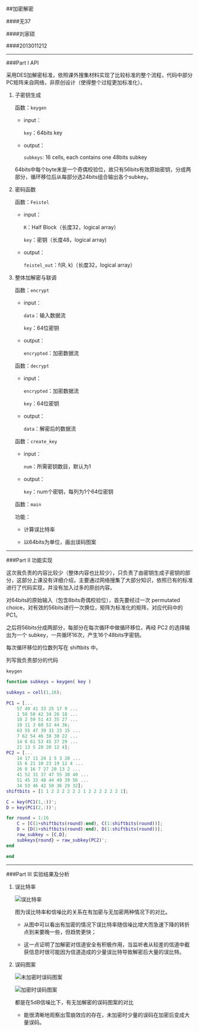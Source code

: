 ##加密解密

####无37

####刘家硕

####2013011212

---

###Part I API

采用DES加解密标准，依照课外搜集材料实现了比较标准的整个流程，代码中部分PC矩阵来自网络，非原创设计（使得整个过程更加标准化）。

1. 子密钥生成

    函数：`keygen`

    + input：

        `key`：64bits key

    + output：

        `subkeys`: 16 cells, each contains one 48bits subkey

    64bits中每个byte末是一个奇偶校验位，故只有56bits有效原始密钥，分成两部分，循环移位后从每部分选24bits组合输出各个subkey。

2. 密码函数

    函数：`Feistel`

    + input：

        `R`：Half Block（长度32，logical array）

        `key`：密钥（长度48，logical array)

    + output：

        `feistel_out`：f(R, k)（长度32，logical array）

3. 整体加解密与联调

    函数：`encrypt`

    + input：

        `data`：输入数据流

        `key`：64位密钥

    + output：

        `encrypted`：加密数据流

    函数：`decrypt`

    + input：

        `encrypted`：加密数据流

        `key`：64位密钥

    + output：

        `data`：解密后的数据流

    函数：`create_key`

    + input：

        `num`：所需密钥数目，默认为1

    + output：

        `key`：num个密钥，每列为1个64位密钥

    函数：`main`

    功能：

    + 计算误比特率

    + 以64bits为单位，画出误码图案

---

###Part II 功能实现

这次我负责的内容比较少（整体内容也比较少），只负责了由密钥生成子密钥的部分，这部分上课没有详细介绍，主要通过网络搜集了大部分知识，依照已有的标准进行了代码实现，并没有加入过多的原创内容。

对64bits的原始输入（包含8bits奇偶校验位），首先要经过一次 permutated choice，对有效的56bits进行一次换位，矩阵为标准化的矩阵，对应代码中的 PC1。

之后将56bits分成两部分，每部分在每次循环中做循环移位，再经 PC2 的选择输出为一个 subkey，一共循环16次，产生16个48bits字密钥。

每次循环移位的位数列写在 shiftbits 中。

列写我负责部分的代码

`keygen`

```matlab
function subkeys = keygen( key )

subkeys = cell(1,16);

PC1 = [...
    57 49 41 33 25 17 9 ...
    1 58 50 42 34 26 18 ...
    10 2 59 51 43 35 27 ...
    19 11 3 60 52 44 36;
    63 55 47 39 31 23 15 ...
    7 62 54 46 38 30 22 ...
    14 6 61 53 45 37 29 ...
    21 13 5 28 20 12 4];
PC2 = [...
    14 17 11 24 1 5 3 28 ...
    15 6 21 10 23 19 12 4 ...
    26 8 16 7 27 20 13 2 ...
    41 52 31 37 47 55 30 40 ...
    51 45 33 48 44 49 39 56 ...
    34 53 46 42 50 36 29 32];
shiftbits = [1 1 2 2 2 2 2 2 1 2 2 2 2 2 2 1];

C = key(PC1(1,:))';
D = key(PC1(2,:))';

for round = 1:16
    C = [C(1+shiftbits(round):end), C(1:shiftbits(round))];
    D = [D(1+shiftbits(round):end), D(1:shiftbits(round))];
    raw_subkey = [C,D];
    subkeys{round} = raw_subkey(PC2)';
end

end
```

---

###Part III 实验结果及分析

1. 误比特率

    ![误比特率](error_bit_rate.png)

    图为误比特率和信噪比的关系在有加密与无加密两种情况下的对比。

    + 从图中可以看出有加密的情况下误比特率随信噪比增大而急速下降的转折点到来要晚一些，但趋势更快；

    + 这一点证明了加解密对信道安全有积极作用，当监听者从较差的信道中截获信息时很可能因为信道造成的少量误比特导致解密后大量的误比特。

2. 误码图案

    ![未加密时误码图案](error_map_1dB_without.png)

    ![加密时误码图案](error_map_1dB_with.png)

    都是在5dB信噪比下，有无加解密的误码图案的对比

    + 能很清晰地观察出雪崩效应的存在，未加密时少量的误码在加密后变成大量误码。
